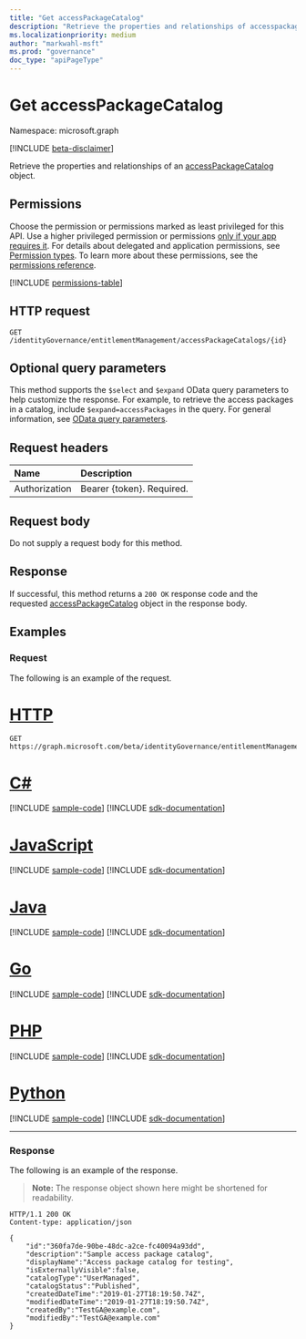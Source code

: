 ```yaml
---
title: "Get accessPackageCatalog"
description: "Retrieve the properties and relationships of accesspackagecatalog object."
ms.localizationpriority: medium
author: "markwahl-msft"
ms.prod: "governance"
doc_type: "apiPageType"
---
```


# Get accessPackageCatalog

Namespace: microsoft.graph

[!INCLUDE [beta-disclaimer](../../includes/beta-disclaimer.md)]

Retrieve the properties and relationships of an [accessPackageCatalog](../resources/accesspackagecatalog.md) object.

## Permissions

Choose the permission or permissions marked as least privileged for this API. Use a higher privileged permission or permissions [only if your app requires it](/graph/permissions-overview#best-practices-for-using-microsoft-graph-permissions). For details about delegated and application permissions, see [Permission types](/graph/permissions-overview#permission-types). To learn more about these permissions, see the [permissions reference](/graph/permissions-reference).

<!-- { "blockType": "permissions", "name": "accesspackagecatalog_get" } -->
[!INCLUDE [permissions-table](../includes/permissions/accesspackagecatalog-get-permissions.md)]

## HTTP request

<!-- { "blockType": "ignored" } -->

```http
GET /identityGovernance/entitlementManagement/accessPackageCatalogs/{id}
```

## Optional query parameters

This method supports the `$select` and `$expand` OData query parameters to help customize the response. For example, to retrieve the access packages in a catalog, include `$expand=accessPackages` in the query. For general information, see [OData query parameters](/graph/query-parameters).

## Request headers

| Name      |Description|
|:----------|:----------|
| Authorization | Bearer \{token\}. Required. |

## Request body

Do not supply a request body for this method.

## Response

If successful, this method returns a `200 OK` response code and the requested [accessPackageCatalog](../resources/accesspackagecatalog.md) object in the response body.

## Examples

### Request

The following is an example of the request.

# [HTTP](#tab/http)
<!-- {
  "blockType": "request",
  "name": "get_accesspackagecatalog"
}-->

```msgraph-interactive
GET https://graph.microsoft.com/beta/identityGovernance/entitlementManagement/accessPackageCatalogs/{id}
```

# [C#](#tab/csharp)
[!INCLUDE [sample-code](../includes/snippets/csharp/get-accesspackagecatalog-csharp-snippets.md)]
[!INCLUDE [sdk-documentation](../includes/snippets/snippets-sdk-documentation-link.md)]

# [JavaScript](#tab/javascript)
[!INCLUDE [sample-code](../includes/snippets/javascript/get-accesspackagecatalog-javascript-snippets.md)]
[!INCLUDE [sdk-documentation](../includes/snippets/snippets-sdk-documentation-link.md)]

# [Java](#tab/java)
[!INCLUDE [sample-code](../includes/snippets/java/get-accesspackagecatalog-java-snippets.md)]
[!INCLUDE [sdk-documentation](../includes/snippets/snippets-sdk-documentation-link.md)]

# [Go](#tab/go)
[!INCLUDE [sample-code](../includes/snippets/go/get-accesspackagecatalog-go-snippets.md)]
[!INCLUDE [sdk-documentation](../includes/snippets/snippets-sdk-documentation-link.md)]

# [PHP](#tab/php)
[!INCLUDE [sample-code](../includes/snippets/php/get-accesspackagecatalog-php-snippets.md)]
[!INCLUDE [sdk-documentation](../includes/snippets/snippets-sdk-documentation-link.md)]

# [Python](#tab/python)
[!INCLUDE [sample-code](../includes/snippets/python/get-accesspackagecatalog-python-snippets.md)]
[!INCLUDE [sdk-documentation](../includes/snippets/snippets-sdk-documentation-link.md)]

---

### Response

The following is an example of the response.

> **Note:** The response object shown here might be shortened for readability.

<!-- {
  "blockType": "response",
  "truncated": true,
  "@odata.type": "microsoft.graph.accessPackageCatalog"
} -->

```http
HTTP/1.1 200 OK
Content-type: application/json

{
    "id":"360fa7de-90be-48dc-a2ce-fc40094a93dd",
    "description":"Sample access package catalog",
    "displayName":"Access package catalog for testing",
    "isExternallyVisible":false,
    "catalogType":"UserManaged",
    "catalogStatus":"Published",
    "createdDateTime":"2019-01-27T18:19:50.74Z",
    "modifiedDateTime":"2019-01-27T18:19:50.74Z",
    "createdBy":"TestGA@example.com",
    "modifiedBy":"TestGA@example.com"
}
```

<!-- uuid: 16cd6b66-4b1a-43a1-adaf-3a886856ed98
2019-02-04 14:57:30 UTC -->
<!-- {
  "type": "#page.annotation",
  "description": "Get accessPackageCatalog",
  "keywords": "",
  "section": "documentation",
  "tocPath": ""
}-->


